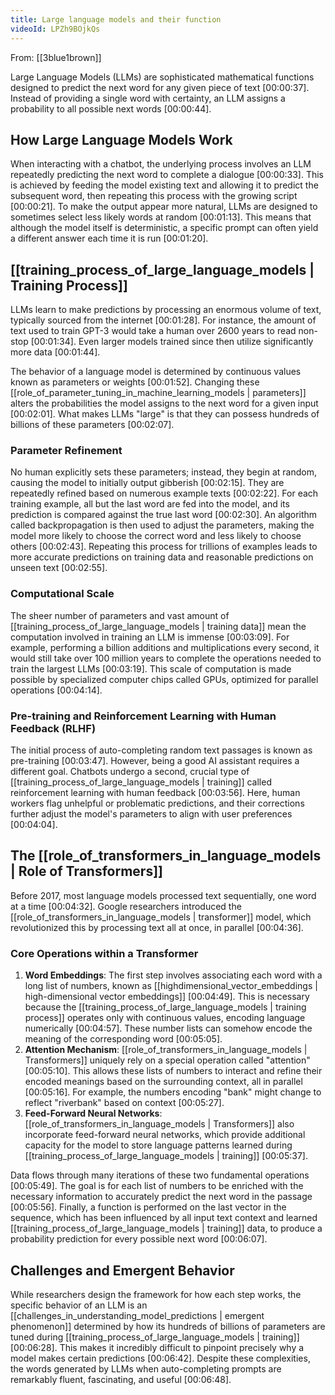 ```yaml
---
title: Large language models and their function
videoId: LPZh9BOjkQs
---
```


From: [[3blue1brown]] <br/> 

Large Language Models (LLMs) are sophisticated mathematical functions designed to predict the next word for any given piece of text <a class="yt-timestamp" data-t="00:00:37">[00:00:37]</a>. Instead of providing a single word with certainty, an LLM assigns a probability to all possible next words <a class="yt-timestamp" data-t="00:00:44">[00:00:44]</a>.

## How Large Language Models Work

When interacting with a chatbot, the underlying process involves an LLM repeatedly predicting the next word to complete a dialogue <a class="yt-timestamp" data-t="00:00:33">[00:00:33]</a>. This is achieved by feeding the model existing text and allowing it to predict the subsequent word, then repeating this process with the growing script <a class="yt-timestamp" data-t="00:00:21">[00:00:21]</a>. To make the output appear more natural, LLMs are designed to sometimes select less likely words at random <a class="yt-timestamp" data-t="00:01:13">[00:01:13]</a>. This means that although the model itself is deterministic, a specific prompt can often yield a different answer each time it is run <a class="yt-timestamp" data-t="00:01:20">[00:01:20]</a>.

## [[training_process_of_large_language_models | Training Process]]

LLMs learn to make predictions by processing an enormous volume of text, typically sourced from the internet <a class="yt-timestamp" data-t="00:01:28">[00:01:28]</a>. For instance, the amount of text used to train GPT-3 would take a human over 2600 years to read non-stop <a class="yt-timestamp" data-t="00:01:34">[00:01:34]</a>. Even larger models trained since then utilize significantly more data <a class="yt-timestamp" data-t="00:01:44">[00:01:44]</a>.

The behavior of a language model is determined by continuous values known as parameters or weights <a class="yt-timestamp" data-t="00:01:52">[00:01:52]</a>. Changing these [[role_of_parameter_tuning_in_machine_learning_models | parameters]] alters the probabilities the model assigns to the next word for a given input <a class="yt-timestamp" data-t="00:02:01">[00:02:01]</a>. What makes LLMs "large" is that they can possess hundreds of billions of these parameters <a class="yt-timestamp" data-t="00:02:07">[00:02:07]</a>.

### Parameter Refinement

No human explicitly sets these parameters; instead, they begin at random, causing the model to initially output gibberish <a class="yt-timestamp" data-t="00:02:15">[00:02:15]</a>. They are repeatedly refined based on numerous example texts <a class="yt-timestamp" data-t="00:02:22">[00:02:22]</a>. For each training example, all but the last word are fed into the model, and its prediction is compared against the true last word <a class="yt-timestamp" data-t="00:02:30">[00:02:30]</a>. An algorithm called backpropagation is then used to adjust the parameters, making the model more likely to choose the correct word and less likely to choose others <a class="yt-timestamp" data-t="00:02:43">[00:02:43]</a>. Repeating this process for trillions of examples leads to more accurate predictions on training data and reasonable predictions on unseen text <a class="yt-timestamp" data-t="00:02:55">[00:02:55]</a>.

### Computational Scale

The sheer number of parameters and vast amount of [[training_process_of_large_language_models | training data]] mean the computation involved in training an LLM is immense <a class="yt-timestamp" data-t="00:03:09">[00:03:09]</a>. For example, performing a billion additions and multiplications every second, it would still take over 100 million years to complete the operations needed to train the largest LLMs <a class="yt-timestamp" data-t="00:03:19">[00:03:19]</a>. This scale of computation is made possible by specialized computer chips called GPUs, optimized for parallel operations <a class="yt-timestamp" data-t="00:04:14">[00:04:14]</a>.

### Pre-training and Reinforcement Learning with Human Feedback (RLHF)

The initial process of auto-completing random text passages is known as pre-training <a class="yt-timestamp" data-t="00:03:47">[00:03:47]</a>. However, being a good AI assistant requires a different goal. Chatbots undergo a second, crucial type of [[training_process_of_large_language_models | training]] called reinforcement learning with human feedback <a class="yt-timestamp" data-t="00:03:56">[00:03:56]</a>. Here, human workers flag unhelpful or problematic predictions, and their corrections further adjust the model's parameters to align with user preferences <a class="yt-timestamp" data-t="00:04:04">[00:04:04]</a>.

## The [[role_of_transformers_in_language_models | Role of Transformers]]

Before 2017, most language models processed text sequentially, one word at a time <a class="yt-timestamp" data-t="00:04:32">[00:04:32]</a>. Google researchers introduced the [[role_of_transformers_in_language_models | transformer]] model, which revolutionized this by processing text all at once, in parallel <a class="yt-timestamp" data-t="00:04:36">[00:04:36]</a>.

### Core Operations within a Transformer

1.  **Word Embeddings**: The first step involves associating each word with a long list of numbers, known as [[highdimensional_vector_embeddings | high-dimensional vector embeddings]] <a class="yt-timestamp" data-t="00:04:49">[00:04:49]</a>. This is necessary because the [[training_process_of_large_language_models | training process]] operates only with continuous values, encoding language numerically <a class="yt-timestamp" data-t="00:04:57">[00:04:57]</a>. These number lists can somehow encode the meaning of the corresponding word <a class="yt-timestamp" data-t="00:05:05">[00:05:05]</a>.
2.  **Attention Mechanism**: [[role_of_transformers_in_language_models | Transformers]] uniquely rely on a special operation called "attention" <a class="yt-timestamp" data-t="00:05:10">[00:05:10]</a>. This allows these lists of numbers to interact and refine their encoded meanings based on the surrounding context, all in parallel <a class="yt-timestamp" data-t="00:05:16">[00:05:16]</a>. For example, the numbers encoding "bank" might change to reflect "riverbank" based on context <a class="yt-timestamp" data-t="00:05:27">[00:05:27]</a>.
3.  **Feed-Forward Neural Networks**: [[role_of_transformers_in_language_models | Transformers]] also incorporate feed-forward neural networks, which provide additional capacity for the model to store language patterns learned during [[training_process_of_large_language_models | training]] <a class="yt-timestamp" data-t="00:05:37">[00:05:37]</a>.

Data flows through many iterations of these two fundamental operations <a class="yt-timestamp" data-t="00:05:49">[00:05:49]</a>. The goal is for each list of numbers to be enriched with the necessary information to accurately predict the next word in the passage <a class="yt-timestamp" data-t="00:05:56">[00:05:56]</a>. Finally, a function is performed on the last vector in the sequence, which has been influenced by all input text context and learned [[training_process_of_large_language_models | training]] data, to produce a probability prediction for every possible next word <a class="yt-timestamp" data-t="00:06:07">[00:06:07]</a>.

## Challenges and Emergent Behavior

While researchers design the framework for how each step works, the specific behavior of an LLM is an [[challenges_in_understanding_model_predictions | emergent phenomenon]] determined by how its hundreds of billions of parameters are tuned during [[training_process_of_large_language_models | training]] <a class="yt-timestamp" data-t="00:06:28">[00:06:28]</a>. This makes it incredibly difficult to pinpoint precisely why a model makes certain predictions <a class="yt-timestamp" data-t="00:06:42">[00:06:42]</a>. Despite these complexities, the words generated by LLMs when auto-completing prompts are remarkably fluent, fascinating, and useful <a class="yt-timestamp" data-t="00:06:48">[00:06:48]</a>.